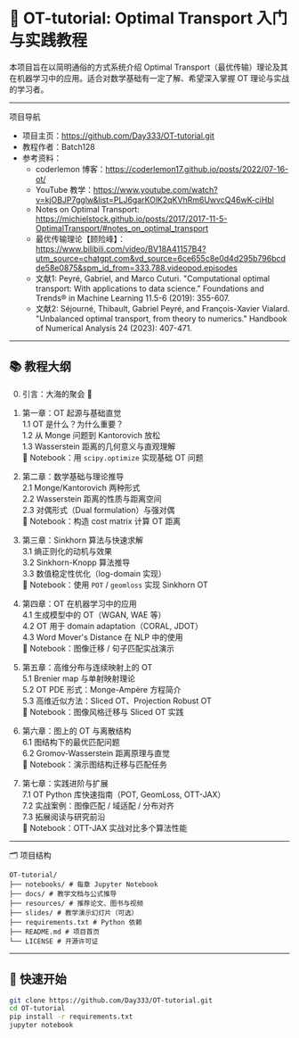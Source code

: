 # 📘 OT-tutorial: Optimal Transport 入门与实践教程

本项目旨在以简明通俗的方式系统介绍 Optimal Transport（最优传输）理论及其在机器学习中的应用。适合对数学基础有一定了解、希望深入掌握 OT 理论与实战的学习者。

---

项目导航  
- 项目主页：https://github.com/Day333/OT-tutorial.git
- 教程作者：Batch128  
- 参考资料：  
  - coderlemon 博客：https://coderlemon17.github.io/posts/2022/07-16-ot/  
  - YouTube 教学：https://www.youtube.com/watch?v=kjOBJP7gglw&list=PLJ6garKOlK2qKVhRm6UwvcQ46wK-ciHbl  
  - Notes on Optimal Transport: https://michielstock.github.io/posts/2017/2017-11-5-OptimalTransport/#notes_on_optimal_transport
  - 最优传输理论【顾险峰】：https://www.bilibili.com/video/BV18A41157B4?utm_source=chatgpt.com&vd_source=6ce655c8e0d4d295b796bcdde58e0875&spm_id_from=333.788.videopod.episodes
  - 文献1: Peyré, Gabriel, and Marco Cuturi. "Computational optimal transport: With applications to data science." Foundations and Trends® in Machine Learning 11.5-6 (2019): 355-607.
  - 文献2: Séjourné, Thibault, Gabriel Peyré, and François-Xavier Vialard. "Unbalanced optimal transport, from theory to numerics." Handbook of Numerical Analysis 24 (2023): 407-471.

---

## 📚 教程大纲

0. 引言：大海的聚会 🌊

1. 第一章：OT 起源与基础直觉  
  1.1 OT 是什么？为什么重要？  
  1.2 从 Monge 问题到 Kantorovich 放松  
  1.3 Wasserstein 距离的几何意义与直观理解  
  📓 Notebook：用 `scipy.optimize` 实现基础 OT 问题

2. 第二章：数学基础与理论推导  
  2.1 Monge/Kantorovich 两种形式  
  2.2 Wasserstein 距离的性质与距离空间  
  2.3 对偶形式（Dual formulation）与强对偶  
  📓 Notebook：构造 cost matrix 计算 OT 距离

3. 第三章：Sinkhorn 算法与快速求解  
  3.1 熵正则化的动机与效果  
  3.2 Sinkhorn-Knopp 算法推导  
  3.3 数值稳定性优化（log-domain 实现）  
  📓 Notebook：使用 `POT` / `geomloss` 实现 Sinkhorn OT

4. 第四章：OT 在机器学习中的应用  
  4.1 生成模型中的 OT（WGAN, WAE 等）  
  4.2 OT 用于 domain adaptation（CORAL, JDOT）  
  4.3 Word Mover's Distance 在 NLP 中的使用  
  📓 Notebook：图像迁移 / 句子匹配实战演示

5. 第五章：高维分布与连续映射上的 OT  
  5.1 Brenier map 与单射映射理论  
  5.2 OT PDE 形式：Monge-Ampère 方程简介  
  5.3 高维近似方法：Sliced OT、Projection Robust OT  
  📓 Notebook：图像风格迁移与 Sliced OT 实践

6. 第六章：图上的 OT 与离散结构  
  6.1 图结构下的最优匹配问题  
  6.2 Gromov-Wasserstein 距离原理与直觉  
  📓 Notebook：演示图结构迁移与匹配任务

7. 第七章：实践进阶与扩展  
  7.1 OT Python 库快速指南（POT, GeomLoss, OTT-JAX）  
  7.2 实战案例：图像匹配 / 域适配 / 分布对齐  
  7.3 拓展阅读与研究前沿  
  📓 Notebook：OTT-JAX 实战对比多个算法性能

---

🗂 项目结构
```
OT-tutorial/
├── notebooks/ # 每章 Jupyter Notebook
├── docs/ # 教学文档与公式推导
├── resources/ # 推荐论文、图书与视频
├── slides/ # 教学演示幻灯片（可选）
├── requirements.txt # Python 依赖
├── README.md # 项目首页
└── LICENSE # 开源许可证
```
---

## 🔧 快速开始

```bash
git clone https://github.com/Day333/OT-tutorial.git
cd OT-tutorial
pip install -r requirements.txt
jupyter notebook